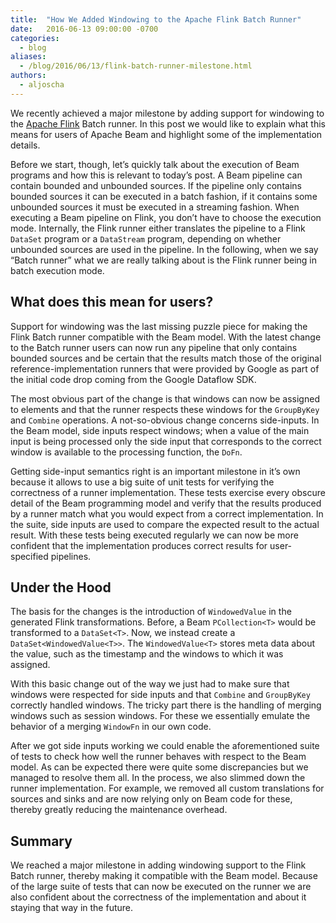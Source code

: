 ```yaml
---
title:  "How We Added Windowing to the Apache Flink Batch Runner"
date:   2016-06-13 09:00:00 -0700
categories:
  - blog
aliases:
  - /blog/2016/06/13/flink-batch-runner-milestone.html
authors:
  - aljoscha
---
```

<!--
Licensed under the Apache License, Version 2.0 (the "License");
you may not use this file except in compliance with the License.
You may obtain a copy of the License at

http://www.apache.org/licenses/LICENSE-2.0

Unless required by applicable law or agreed to in writing, software
distributed under the License is distributed on an "AS IS" BASIS,
WITHOUT WARRANTIES OR CONDITIONS OF ANY KIND, either express or implied.
See the License for the specific language governing permissions and
limitations under the License.
-->
We recently achieved a major milestone by adding support for windowing to the [Apache Flink](https://flink.apache.org) Batch runner. In this post we would like to explain what this means for users of Apache Beam and highlight some of the implementation details.

<!--more-->

Before we start, though, let’s quickly talk about the execution of Beam programs and how this is relevant to today’s post. A Beam pipeline can contain bounded and unbounded sources. If the pipeline only contains bounded sources it can be executed in a batch fashion, if it contains some unbounded sources it must be executed in a streaming fashion. When executing a Beam pipeline on Flink, you don’t have to choose the execution mode. Internally, the Flink runner either translates the pipeline to a Flink `DataSet` program or a `DataStream` program, depending on whether unbounded sources are used in the pipeline. In the following, when we say “Batch runner” what we are really talking about is the Flink runner being in batch execution mode.

## What does this mean for users?

Support for windowing was the last missing puzzle piece for making the Flink Batch runner compatible with the Beam model. With the latest change to the Batch runner users can now run any pipeline that only contains bounded sources and be certain that the results match those of the original reference-implementation runners that were provided by Google as part of the initial code drop coming from the Google Dataflow SDK.

The most obvious part of the change is that windows can now be assigned to elements and that the runner respects these windows for the `GroupByKey` and `Combine` operations. A not-so-obvious change concerns side-inputs. In the Beam model, side inputs respect windows; when a value of the main input is being processed only the side input that corresponds to the correct window is available to the processing function, the `DoFn`.

Getting side-input semantics right is an important milestone in it’s own because it allows to use a big suite of unit tests for verifying the correctness of a runner implementation. These tests exercise every obscure detail of the Beam programming model and verify that the results produced by a runner match what you would expect from a correct implementation. In the suite, side inputs are used to compare the expected result to the actual result. With these tests being executed regularly we can now be more confident that the implementation produces correct results for user-specified pipelines.

## Under the Hood
The basis for the changes is the introduction of `WindowedValue` in the generated Flink transformations. Before, a Beam `PCollection<T>` would be transformed to a `DataSet<T>`. Now, we instead create a `DataSet<WindowedValue<T>>`. The `WindowedValue<T>` stores meta data about the value, such as the timestamp and the windows to which it was assigned.

With this basic change out of the way we just had to make sure that windows were respected for side inputs and that `Combine` and `GroupByKey` correctly handled windows. The tricky part there is the handling of merging windows such as session windows. For these we essentially emulate the behavior of a merging `WindowFn` in our own code.

After we got side inputs working we could enable the aforementioned suite of tests to check how well the runner behaves with respect to the Beam model. As can be expected there were quite some discrepancies but we managed to resolve them all. In the process, we also slimmed down the runner implementation. For example, we removed all custom translations for sources and sinks and are now relying only on Beam code for these, thereby greatly reducing the maintenance overhead.

## Summary
We reached a major milestone in adding windowing support to the Flink Batch runner, thereby making it compatible with the Beam model. Because of the large suite of tests that can now be executed on the runner we are also confident about the correctness of the implementation and about it staying that way in the future.
